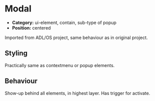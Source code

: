 # Modal

- **Category:** ui-element, contain, sub-type of popup
- **Position:** centered

Imported from ADL/OS project, same behaviour as in original project.

## Styling

Practically same as contextmenu or popup elements.

## Behaviour

Show-up behind all elements, in highest layer. Has trigger for activate.
